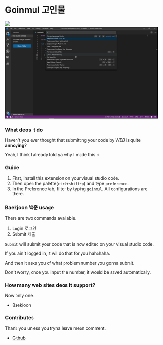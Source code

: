 # Goinmul 고인물

![](https://ckcks12.github.com/goinmul/preview.gif)
![](//github.com/ckcks12/goinmul/blob/master/preview.gif?raw=true)

### What deos it do

Haven't you ever thought that submitting your code by *WEB* is quite **annoying**?

Yeah, I think I already told ya why I made this :)

### Guide

1. First, install this extension on your visual studio code.
2. Then open the palette(`ctrl+shift+p`) and type `preference`.
3. In the Preference tab, filter by typing `goinmul`. All configurations are there.

### Baekjoon 백준 usage

There are two commands available.

1. Login 로그인
2. Submit 제출

`Submit` will submit your code that is now edited on your visual studio code.

If you ain't logged in, it wil do that for you hahahaha.

And then it asks you of what problem number you gonna submit.

Don't worry, once you input the number, it would be saved automatically.

### How many web sites deos it support?

Now only one.

- [Baekjoon](https://acmicpc.net)

### Contributes

Thank you unless you tryna leave mean comment.

- [Github](https://github.com/ckcks12/goinmul)
